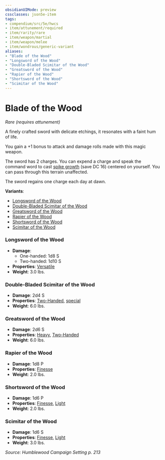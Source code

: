 ```yaml
---
obsidianUIMode: preview
cssclasses: json5e-item
tags:
- compendium/src/5e/hwcs
- item/attunement/required
- item/rarity/rare
- item/weapon/martial
- item/weapon/melee
- item/wondrous/generic-variant
aliases: 
- "Blade of the Wood"
- "Longsword of the Wood"
- "Double-Bladed Scimitar of the Wood"
- "Greatsword of the Wood"
- "Rapier of the Wood"
- "Shortsword of the Wood"
- "Scimitar of the Wood"
---
```

# Blade of the Wood
*Rare (requires attunement)*  


A finely crafted sword with delicate etchings, it resonates with a faint hum of life.

You gain a +1 bonus to attack and damage rolls made with this magic weapon.

The sword has 2 charges. You can expend a charge and speak the command word to cast [spike growth](2-Mechanics/CLI/spells/spike-growth.md) (save DC 16) centered on yourself. You can pass through this terrain unaffected.

The sword regains one charge each day at dawn.

**Variants**:
- [Longsword of the Wood](#Longsword%20of%20the%20Wood)
- [Double-Bladed Scimitar of the Wood](#Double-Bladed%20Scimitar%20of%20the%20Wood)
- [Greatsword of the Wood](#Greatsword%20of%20the%20Wood)
- [Rapier of the Wood](#Rapier%20of%20the%20Wood)
- [Shortsword of the Wood](#Shortsword%20of%20the%20Wood)
- [Scimitar of the Wood](#Scimitar%20of%20the%20Wood)

### Longsword of the Wood

- **Damage**:
  - One-handed: 1d8 S
  - Two-handed: 1d10 S
- **Properties**: [Versatile](2-Mechanics/CLI/rules/item-properties.md#Versatile)
- **Weight**: 3.0 lbs.

### Double-Bladed Scimitar of the Wood

- **Damage**: 2d4 S
- **Properties**: [Two-Handed](2-Mechanics/CLI/rules/item-properties.md#Two-Handed), [special](2-Mechanics/CLI/rules/item-properties.md#Special%20Weapons)
- **Weight**: 6.0 lbs.

### Greatsword of the Wood

- **Damage**: 2d6 S
- **Properties**: [Heavy](2-Mechanics/CLI/rules/item-properties.md#Heavy), [Two-Handed](2-Mechanics/CLI/rules/item-properties.md#Two-Handed)
- **Weight**: 6.0 lbs.

### Rapier of the Wood

- **Damage**: 1d8 P
- **Properties**: [Finesse](2-Mechanics/CLI/rules/item-properties.md#Finesse)
- **Weight**: 2.0 lbs.

### Shortsword of the Wood

- **Damage**: 1d6 P
- **Properties**: [Finesse](2-Mechanics/CLI/rules/item-properties.md#Finesse), [Light](2-Mechanics/CLI/rules/item-properties.md#Light)
- **Weight**: 2.0 lbs.

### Scimitar of the Wood

- **Damage**: 1d6 S
- **Properties**: [Finesse](2-Mechanics/CLI/rules/item-properties.md#Finesse), [Light](2-Mechanics/CLI/rules/item-properties.md#Light)
- **Weight**: 3.0 lbs.


*Source: Humblewood Campaign Setting p. 213*